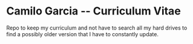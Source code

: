 # Camilo Garcia -- Curriculum Vitae

Repo to keep my curriculum and not have to search all my hard drives to find a possibly older version that I have to constantly update.
